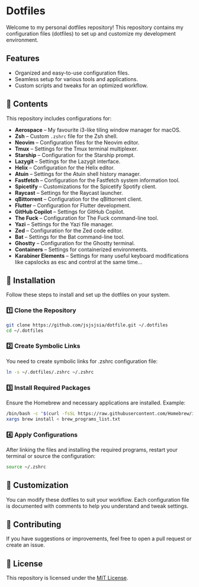 # Dotfiles

Welcome to my personal dotfiles repository! This repository contains my configuration files (dotfiles) to set up and customize my development environment.

## Features

- Organized and easy-to-use configuration files.
- Seamless setup for various tools and applications.
- Custom scripts and tweaks for an optimized workflow.

## 📂 Contents

This repository includes configurations for:

- **Aerospace** – My favourite i3-like tiling window manager for macOS.
- **Zsh** – Custom `.zshrc` file for the Zsh shell.
- **Neovim** – Configuration files for the Neovim editor.
- **Tmux** – Settings for the Tmux terminal multiplexer.
- **Starship** – Configuration for the Starship prompt.
- **Lazygit** – Settings for the Lazygit interface.
- **Helix** – Configuration for the Helix editor.
- **Atuin** – Settings for the Atuin shell history manager.
- **Fastfetch** – Configuration for the Fastfetch system information tool.
- **Spicetify** – Customizations for the Spicetify Spotify client.
- **Raycast** – Settings for the Raycast launcher.
- **qBittorrent** – Configuration for the qBittorrent client.
- **Flutter** – Configuration for Flutter development.
- **GitHub Copilot** – Settings for GitHub Copilot.
- **The Fuck** – Configuration for The Fuck command-line tool.
- **Yazi** – Settings for the Yazi file manager.
- **Zed** – Configuration for the Zed code editor.
- **Bat** – Settings for the Bat command-line tool.
- **Ghostty** – Configuration for the Ghostty terminal.
- **Containers** – Settings for containerized environments.
- **Karabiner Elements** – Settings for many useful keyboard modifications like capslocks as esc and control at the same time...

## 🚀 Installation

Follow these steps to install and set up the dotfiles on your system.

### 1️⃣ Clone the Repository

```bash
git clone https://github.com/jsjsjsia/dotfile.git ~/.dotfiles
cd ~/.dotfiles
```

### 2️⃣ Create Symbolic Links

You need to create symbolic links for .zshrc configuration file:

```bash
ln -s ~/.dotfiles/.zshrc ~/.zshrc
```

### 3️⃣ Install Required Packages

Ensure the Homebrew and necessary applications are installed. Example:

```bash
/bin/bash -c "$(curl -fsSL https://raw.githubusercontent.com/Homebrew/install/HEAD/install.sh)"
xargs brew install < brew_programs_list.txt
```

### 4️⃣ Apply Configurations

After linking the files and installing the required programs, restart your terminal or source the configuration:

```bash
source ~/.zshrc
```

## 🎨 Customization

You can modify these dotfiles to suit your workflow. Each configuration file is documented with comments to help you understand and tweak settings.

## 🤝 Contributing

If you have suggestions or improvements, feel free to open a pull request or create an issue.

## 📜 License

This repository is licensed under the [MIT License](LICENSE).
